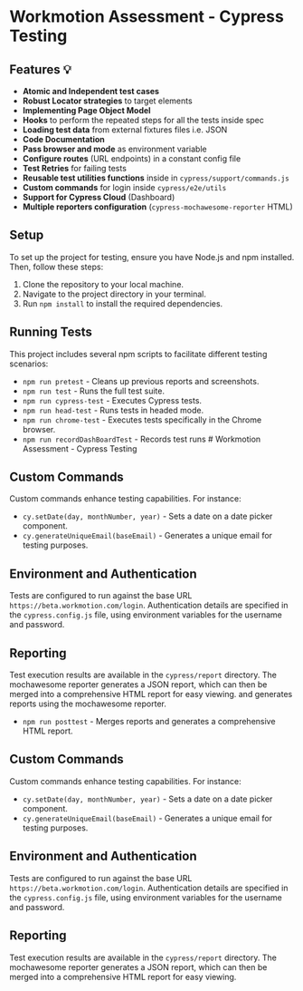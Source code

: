# Workmotion Assessment - Cypress Testing

## Features 💡

- **Atomic and Independent test cases**
- **Robust Locator strategies** to target elements
- **Implementing Page Object Model**
- **Hooks** to perform the repeated steps for all the tests inside spec
- **Loading test data** from external fixtures files i.e. JSON
- **Code Documentation**
- **Pass browser and mode** as environment variable
- **Configure routes** (URL endpoints) in a constant config file
- **Test Retries** for failing tests
- **Reusable test utilities functions** inside in `cypress/support/commands.js`
- **Custom commands** for login inside `cypress/e2e/utils`
- **Support for Cypress Cloud** (Dashboard)
- **Multiple reporters configuration** (`cypress-mochawesome-reporter` HTML)

## Setup

To set up the project for testing, ensure you have Node.js and npm installed. Then, follow these steps:

1. Clone the repository to your local machine.
2. Navigate to the project directory in your terminal.
3. Run `npm install` to install the required dependencies.

## Running Tests

This project includes several npm scripts to facilitate different testing scenarios:

- `npm run pretest` - Cleans up previous reports and screenshots.
- `npm run test` - Runs the full test suite.
- `npm run cypress-test` - Executes Cypress tests.
- `npm run head-test` - Runs tests in headed mode.
- `npm run chrome-test` - Executes tests specifically in the Chrome browser.
- `npm run recordDashBoardTest` - Records test runs # Workmotion Assessment - Cypress Testing


## Custom Commands

Custom commands enhance testing capabilities. For instance:

- `cy.setDate(day, monthNumber, year)` - Sets a date on a date picker component.
- `cy.generateUniqueEmail(baseEmail)` - Generates a unique email for testing purposes.

## Environment and Authentication

Tests are configured to run against the base URL `https://beta.workmotion.com/login`. Authentication details are specified in the `cypress.config.js` file, using environment variables for the username and password.

## Reporting

Test execution results are available in the `cypress/report` directory. The mochawesome reporter generates a JSON report, which can then be merged into a comprehensive HTML report for easy viewing.
and generates reports using the mochawesome reporter.
- `npm run posttest` - Merges reports and generates a comprehensive HTML report.

## Custom Commands

Custom commands enhance testing capabilities. For instance:

- `cy.setDate(day, monthNumber, year)` - Sets a date on a date picker component.
- `cy.generateUniqueEmail(baseEmail)` - Generates a unique email for testing purposes.

## Environment and Authentication

Tests are configured to run against the base URL `https://beta.workmotion.com/login`. Authentication details are specified in the `cypress.config.js` file, using environment variables for the username and password.

## Reporting

Test execution results are available in the `cypress/report` directory. The mochawesome reporter generates a JSON report, which can then be merged into a comprehensive HTML report for easy viewing.
